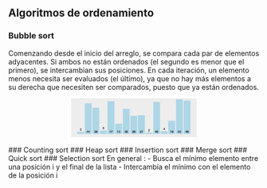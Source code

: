 ## Algoritmos de ordenamiento
### Bubble sort
Comenzando desde el inicio del arreglo, se compara cada par de elementos adyacentes. Si ambos no están ordenados (el segundo es menor que el primero), se intercambian sus posiciones. En cada iteración, un elemento menos necesita ser evaluados (el último), ya que no hay más elementos a su derecha que necesiten ser comparados, puesto que ya están ordenados.
<p align="center">
  <img width="50%" height="50%" src="Practica01/images/burbuja.gif">
</p>
### Counting sort
### Heap sort
### Insertion sort
### Merge sort
### Quick sort
### Selection sort
En general : 
 - Busca el mínimo elemento entre una posición i y el final de la lista
 - Intercambia el mínimo con el elemento de la posición i

